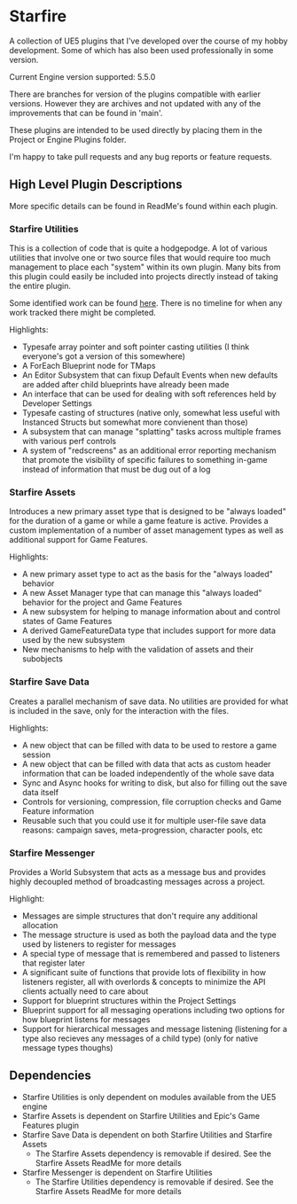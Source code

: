 # Starfire
A collection of UE5 plugins that I've developed over the course of my hobby development. Some of which has also been used professionally in some version.

Current Engine version supported: 5.5.0

There are branches for version of the plugins compatible with earlier versions. However they are archives and not updated with any of the improvements that can be found in 'main'.

These plugins are intended to be used directly by placing them in the Project or Engine Plugins folder.

I'm happy to take pull requests and any bug reports or feature requests.

## High Level Plugin Descriptions
More specific details can be found in ReadMe's found within each plugin.

### Starfire Utilities
This is a collection of code that is quite a hodgepodge. A lot of various utilities that involve one or two source files that would require too much management to place each "system" within its own plugin.
Many bits from this plugin could easily be included into projects directly instead of taking the entire plugin.

Some identified work can be found [here](https://open.codecks.io/starfire). There is no timeline for when any work tracked there might be completed.

Highlights:
* Typesafe array pointer and soft pointer casting utilities (I think everyone's got a version of this somewhere)
* A ForEach Blueprint node for TMaps
* An Editor Subsystem that can fixup Default Events when new defaults are added after child blueprints have already been made
* An interface that can be used for dealing with soft references held by Developer Settings
* Typesafe casting of structures (native only, somewhat less useful with Instanced Structs but somewhat more convienent than those)
* A subsystem that can manage "splatting" tasks across multiple frames with various perf controls
* A system of "redscreens" as an additional error reporting mechanism that promote the visibility of specific failures to something in-game instead of information that must be dug out of a log

### Starfire Assets
Introduces a new primary asset type that is designed to be "always loaded" for the duration of a game or while a game feature is active.
Provides a custom implementation of a number of asset management types as well as additional support for Game Features.

Highlights:
* A new primary asset type to act as the basis for the "always loaded" behavior
* A new Asset Manager type that can manage this "always loaded" behavior for the project and Game Features
* A new subsystem for helping to manage information about and control states of Game Features
* A derived GameFeatureData type that includes support for more data used by the new subsystem
* New mechanisms to help with the validation of assets and their subobjects

### Starfire Save Data
Creates a parallel mechanism of save data. No utilities are provided for what is included in the save, only for the interaction with the files.

Highlights:
* A new object that can be filled with data to be used to restore a game session
* A new object that can be filled with data that acts as custom header information that can be loaded independently of the whole save data
* Sync and Async hooks for writing to disk, but also for filling out the save data itself
* Controls for versioning, compression, file corruption checks and Game Feature information
* Reusable such that you could use it for multiple user-file save data reasons: campaign saves, meta-progression, character pools, etc

### Starfire Messenger
Provides a World Subsystem that acts as a message bus and provides highly decoupled method of broadcasting messages across a project.

Highlight:
* Messages are simple structures that don't require any additional allocation
* The message structure is used as both the payload data and the type used by listeners to register for messages
* A special type of message that is remembered and passed to listeners that register later
* A significant suite of functions that provide lots of flexibility in how listeners register, all with overlords & concepts to minimize the API clients actually need to care about
* Support for blueprint structures within the Project Settings
* Blueprint support for all messaging operations including two options for how blueprint listens for messages
* Support for hierarchical messages and message listening (listening for a type also recieves any messages of a child type) (only for native message types thoughs)

## Dependencies
* Starfire Utilities is only dependent on modules available from the UE5 engine
* Starfire Assets is dependent on Starfire Utilities and Epic's Game Features plugin
* Starfire Save Data is dependent on both Starfire Utilities and Starfire Assets
  * The Starfire Assets dependency is removable if desired. See the Starfire Assets ReadMe for more details
* Starfire Messenger is dependent on Starfire Utilities
  * The Starfire Utilities dependency is removable if desired. See the Starfire Assets ReadMe for more details
